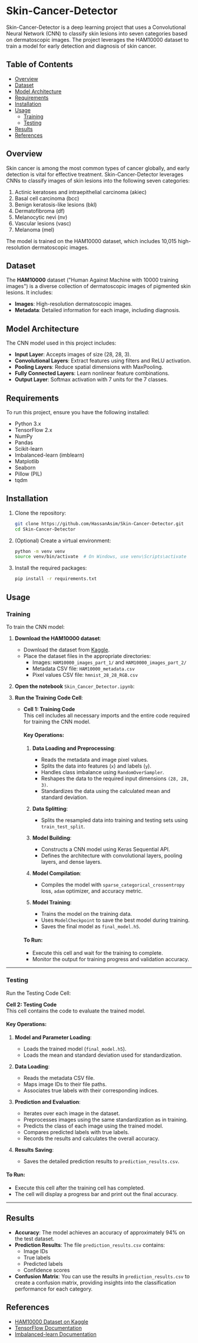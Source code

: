 # Skin-Cancer-Detector

Skin-Cancer-Detector is a deep learning project that uses a Convolutional Neural Network (CNN) to classify skin lesions into seven categories based on dermatoscopic images. The project leverages the HAM10000 dataset to train a model for early detection and diagnosis of skin cancer.

## Table of Contents
- [Overview](#overview)
- [Dataset](#dataset)
- [Model Architecture](#model-architecture)
- [Requirements](#requirements)
- [Installation](#installation)
- [Usage](#usage)
  - [Training](#training)
  - [Testing](#testing)
- [Results](#results)
- [References](#references)

## Overview
Skin cancer is among the most common types of cancer globally, and early detection is vital for effective treatment. Skin-Cancer-Detector leverages CNNs to classify images of skin lesions into the following seven categories:
1. Actinic keratoses and intraepithelial carcinoma (akiec)
2. Basal cell carcinoma (bcc)
3. Benign keratosis-like lesions (bkl)
4. Dermatofibroma (df)
5. Melanocytic nevi (nv)
6. Vascular lesions (vasc)
7. Melanoma (mel)

The model is trained on the HAM10000 dataset, which includes 10,015 high-resolution dermatoscopic images.

## Dataset
The **HAM10000** dataset ("Human Against Machine with 10000 training images") is a diverse collection of dermatoscopic images of pigmented skin lesions. It includes:
- **Images**: High-resolution dermatoscopic images.
- **Metadata**: Detailed information for each image, including diagnosis.

## Model Architecture
The CNN model used in this project includes:
- **Input Layer**: Accepts images of size (28, 28, 3).
- **Convolutional Layers**: Extract features using filters and ReLU activation.
- **Pooling Layers**: Reduce spatial dimensions with MaxPooling.
- **Fully Connected Layers**: Learn nonlinear feature combinations.
- **Output Layer**: Softmax activation with 7 units for the 7 classes.

## Requirements
To run this project, ensure you have the following installed:
- Python 3.x
- TensorFlow 2.x
- NumPy
- Pandas
- Scikit-learn
- Imbalanced-learn (imblearn)
- Matplotlib
- Seaborn
- Pillow (PIL)
- tqdm

## Installation
1. Clone the repository:
   ```bash
   git clone https://github.com/HassanAsim/Skin-Cancer-Detector.git
   cd Skin-Cancer-Detector
   
2. (Optional) Create a virtual environment:
   ```bash
   python -m venv venv
   source venv/bin/activate  # On Windows, use venv\Scripts\activate

3. Install the required packages:
   ```bash
   pip install -r requirements.txt

## Usage

### Training
To train the CNN model:

1. **Download the HAM10000 dataset**:
   - Download the dataset from [Kaggle](https://www.kaggle.com/datasets/kmader/skin-cancer-mnist-ham10000).
   - Place the dataset files in the appropriate directories:
     - Images: `HAM10000_images_part_1/` and `HAM10000_images_part_2/`
     - Metadata CSV file: `HAM10000_metadata.csv`
     - Pixel values CSV file: `hmnist_28_28_RGB.csv`

2. **Open the notebook** `Skin_Cancer_Detector.ipynb`:

3. **Run the Training Code Cell**:
   - **Cell 1: Training Code**  
     This cell includes all necessary imports and the entire code required for training the CNN model.

     #### Key Operations:
     1. **Data Loading and Preprocessing**:
        - Reads the metadata and image pixel values.
        - Splits the data into features (`x`) and labels (`y`).
        - Handles class imbalance using `RandomOverSampler`.
        - Reshapes the data to the required input dimensions `(28, 28, 3)`.
        - Standardizes the data using the calculated mean and standard deviation.

     2. **Data Splitting**:
        - Splits the resampled data into training and testing sets using `train_test_split`.

     3. **Model Building**:
        - Constructs a CNN model using Keras Sequential API.
        - Defines the architecture with convolutional layers, pooling layers, and dense layers.

     4. **Model Compilation**:
        - Compiles the model with `sparse_categorical_crossentropy` loss, `adam` optimizer, and accuracy metric.

     5. **Model Training**:
        - Trains the model on the training data.
        - Uses `ModelCheckpoint` to save the best model during training.
        - Saves the final model as `final_model.h5`.

     #### To Run:
     - Execute this cell and wait for the training to complete.
     - Monitor the output for training progress and validation accuracy.

---

### Testing

Run the Testing Code Cell:

**Cell 2: Testing Code**  
This cell contains the code to evaluate the trained model.

#### Key Operations:

1. **Model and Parameter Loading**:
   - Loads the trained model (`final_model.h5`).
   - Loads the mean and standard deviation used for standardization.

2. **Data Loading**:
   - Reads the metadata CSV file.
   - Maps image IDs to their file paths.
   - Associates true labels with their corresponding indices.

3. **Prediction and Evaluation**:
   - Iterates over each image in the dataset.
   - Preprocesses images using the same standardization as in training.
   - Predicts the class of each image using the trained model.
   - Compares predicted labels with true labels.
   - Records the results and calculates the overall accuracy.

4. **Results Saving**:
   - Saves the detailed prediction results to `prediction_results.csv`.

#### To Run:
- Execute this cell after the training cell has completed.
- The cell will display a progress bar and print out the final accuracy.

---

## Results
- **Accuracy**: The model achieves an accuracy of approximately 94% on the test dataset.
- **Prediction Results**: The file `prediction_results.csv` contains:
  - Image IDs
  - True labels
  - Predicted labels
  - Confidence scores
- **Confusion Matrix**: You can use the results in `prediction_results.csv` to create a confusion matrix, providing insights into the classification performance for each category.

## References
- [HAM10000 Dataset on Kaggle](https://www.kaggle.com/datasets/kmader/skin-cancer-mnist-ham10000)
- [TensorFlow Documentation](https://www.tensorflow.org/)
- [Imbalanced-learn Documentation](https://imbalanced-learn.org/)

